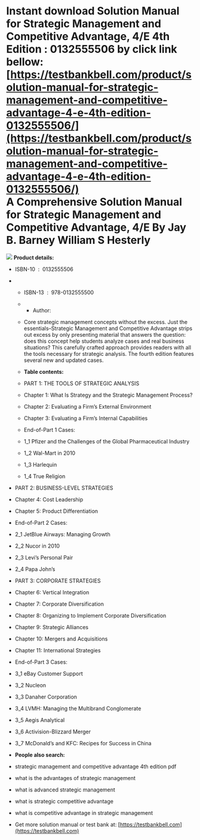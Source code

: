 Instant download **Solution Manual for Strategic Management and Competitive Advantage, 4/E 4th Edition : 0132555506** by click link bellow:  
[https://testbankbell.com/product/solution-manual-for-strategic-management-and-competitive-advantage-4-e-4th-edition-0132555506/](https://testbankbell.com/product/solution-manual-for-strategic-management-and-competitive-advantage-4-e-4th-edition-0132555506/)  
A Comprehensive Solution Manual for Strategic Management and Competitive Advantage, 4/E By Jay B. Barney William S Hesterly
===========================================================================================================================


![](https://testbankbell.com/wp-content/uploads/2023/05/0132555506-500x500-1-300x300.jpg)
**Product details:**
* ISBN-10 ‏ : ‎ 0132555506
* * ISBN-13 ‏ : ‎ 978-0132555500
  * * Author:
   
  * Core strategic management concepts without the excess. Just the essentials–Strategic Management and Competitive Advantage strips out excess by only presenting material that answers the question: does this concept help students analyze cases and real business situations? This carefully crafted approach provides readers with all the tools necessary for strategic analysis. The fourth edition features several new and updated cases.
 
  * **Table contents:**
  * PART 1: THE TOOLS OF STRATEGIC ANALYSIS
  * Chapter 1: What Is Strategy and the Strategic Management Process?
  * Chapter 2: Evaluating a Firm’s External Environment
  * Chapter 3: Evaluating a Firm’s Internal Capabilities
  * End-of-Part 1 Cases:
  * 1\_1 Pfizer and the Challenges of the Global Pharmaceutical Industry
  * 1\_2 Wal-Mart in 2010
  * 1\_3 Harlequin
  * 1\_4 True Religion
 
* PART 2: BUSINESS-LEVEL STRATEGIES
* Chapter 4: Cost Leadership
* Chapter 5: Product Differentiation
* End-of-Part 2 Cases:
* 2\_1 JetBlue Airways: Managing Growth
* 2\_2 Nucor in 2010
* 2\_3 Levi’s Personal Pair
* 2\_4 Papa John’s

* PART 3: CORPORATE STRATEGIES
* Chapter 6: Vertical Integration
* Chapter 7: Corporate Diversification
* Chapter 8: Organizing to Implement Corporate Diversification
* Chapter 9: Strategic Alliances
* Chapter 10: Mergers and Acquisitions
* Chapter 11: International Strategies
* End-of-Part 3 Cases:
* 3\_1 eBay Customer Support
* 3\_2 Nucleon
* 3\_3 Danaher Corporation
* 3\_4 LVMH: Managing the Multibrand Conglomerate
* 3\_5 Aegis Analytical
* 3\_6 Activision-Blizzard Merger
* 3\_7 McDonald’s and KFC: Recipes for Success in China

* **People also search:**

* strategic management and competitive advantage 4th edition pdf

* what is the advantages of strategic management

* what is advanced strategic management

* what is strategic competitive advantage

* what is competitive advantage in strategic management
*  Get more solution manual or test bank at: [https://testbankbell.com](https://testbankbell.com)
